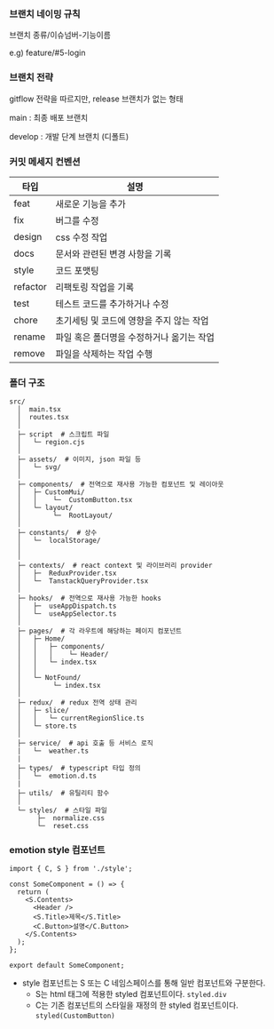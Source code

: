 ### 브랜치 네이밍 규칙

브랜치 종류/이슈넘버-기능이름

e.g) feature/#5-login

### 브랜치 전략

gitflow 전략을 따르지만, release 브랜치가 없는 형태

main : 최종 배포 브랜치

develop : 개발 단계 브랜치 (디폴트)

### 커밋 메세지 컨벤션

| 타입     | 설명                                      |
| -------- | ----------------------------------------- |
| feat     | 새로운 기능을 추가                        |
| fix      | 버그를 수정                               |
| design   | css 수정 작업                             |
| docs     | 문서와 관련된 변경 사항을 기록            |
| style    | 코드 포맷팅                               |
| refactor | 리팩토링 작업을 기록                      |
| test     | 테스트 코드를 추가하거나 수정             |
| chore    | 초기세팅 및 코드에 영향을 주지 않는 작업  |
| rename   | 파일 혹은 폴더명을 수정하거나 옮기는 작업 |
| remove   | 파일을 삭제하는 작업 수행                 |

### 폴더 구조

```
src/
  │  main.tsx
  │  routes.tsx
  │
  ├─ script  # 스크립트 파일
  │   └─ region.cjs
  │
  ├─ assets/  # 이미지, json 파일 등
  │   └─ svg/
  │
  ├─ components/  # 전역으로 재사용 가능한 컴포넌트 및 레이아웃
  │   ├─ CustomMui/
  │   │    └─  CustomButton.tsx
  │   └─ layout/
  │        └─  RootLayout/
  │
  ├─ constants/  # 상수
  │   └─  localStorage/
  │
  │
  ├─ contexts/  # react context 및 라이브러리 provider
  │   ├─  ReduxProvider.tsx
  │   └─  TanstackQueryProvider.tsx
  │
  ├─ hooks/  # 전역으로 재사용 가능한 hooks
  │   ├─  useAppDispatch.ts
  │   └─  useAppSelector.ts
  │
  ├─ pages/  # 각 라우트에 해당하는 페이지 컴포넌트
  │   ├─ Home/
  │   │   ├─ components/
  │   │   │    └─ Header/
  │   │   └─ index.tsx
  │   │
  │   └─ NotFound/
  │        └─ index.tsx
  │
  ├─ redux/  # redux 전역 상태 관리
  │   ├─ slice/
  │   │   └─ currentRegionSlice.ts
  │   └─ store.ts
  │
  ├─ service/  # api 호출 등 서비스 로직
  |   └─  weather.ts
  |
  ├─ types/  # typescript 타입 정의
  │   └─  emotion.d.ts
  |
  ├─ utils/  # 유틸리티 함수
  │
  └─ styles/  # 스타일 파일
       ├─  normalize.css
       └─  reset.css
```

### emotion style 컴포넌트

```tsx
import { C, S } from './style';

const SomeComponent = () => {
  return (
    <S.Contents>
      <Header />
      <S.Title>제목</S.Title>
      <C.Button>설명</C.Button>
    </S.Contents>
  );
};

export default SomeComponent;
```

- style 컴포넌트는 S 또는 C 네임스페이스를 통해 일반 컴포넌트와 구분한다.
  - S는 html 태그에 적용한 styled 컴포넌트이다. `styled.div`
  - C는 기존 컴포넌트의 스타일을 재정의 한 styled 컴포넌트이다. `styled(CustomButton)`
